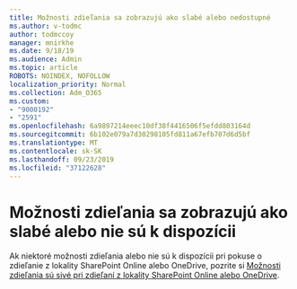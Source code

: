 ```yaml
---
title: Možnosti zdieľania sa zobrazujú ako slabé alebo nedostupné
ms.author: v-todmc
author: todmccoy
manager: mnirkhe
ms.date: 9/18/19
ms.audience: Admin
ms.topic: article
ROBOTS: NOINDEX, NOFOLLOW
localization_priority: Normal
ms.collection: Adm_O365
ms.custom:
- "9000192"
- "2591"
ms.openlocfilehash: 6a9897214eeec10df38f4416506f5efdd803164d
ms.sourcegitcommit: 6b102e079a7d30298105fd811a67efb707d6d5bf
ms.translationtype: MT
ms.contentlocale: sk-SK
ms.lasthandoff: 09/23/2019
ms.locfileid: "37122628"
---
```

# <a name="sharing-options-appear-dim-or-are-not-available"></a>Možnosti zdieľania sa zobrazujú ako slabé alebo nie sú k dispozícii

Ak niektoré možnosti zdieľania alebo nie sú k dispozícii pri pokuse o zdieľanie z lokality SharePoint Online alebo OneDrive, pozrite si [Možnosti zdieľania sú sivé pri zdieľaní z lokality SharePoint Online alebo OneDrive](https://docs.microsoft.com/sharepoint/support/administration/sharing-options-grayed-out-when-sharing-from-sharepoint-online-or-onedrive).